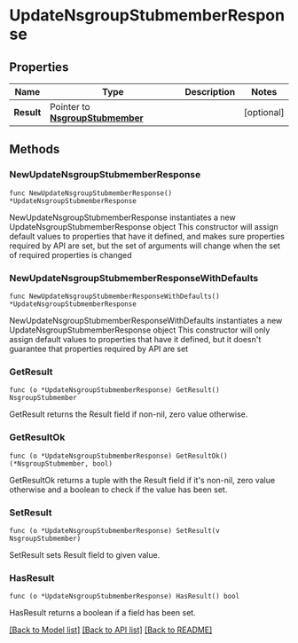 # UpdateNsgroupStubmemberResponse

## Properties

Name | Type | Description | Notes
------------ | ------------- | ------------- | -------------
**Result** | Pointer to [**NsgroupStubmember**](NsgroupStubmember.md) |  | [optional] 

## Methods

### NewUpdateNsgroupStubmemberResponse

`func NewUpdateNsgroupStubmemberResponse() *UpdateNsgroupStubmemberResponse`

NewUpdateNsgroupStubmemberResponse instantiates a new UpdateNsgroupStubmemberResponse object
This constructor will assign default values to properties that have it defined,
and makes sure properties required by API are set, but the set of arguments
will change when the set of required properties is changed

### NewUpdateNsgroupStubmemberResponseWithDefaults

`func NewUpdateNsgroupStubmemberResponseWithDefaults() *UpdateNsgroupStubmemberResponse`

NewUpdateNsgroupStubmemberResponseWithDefaults instantiates a new UpdateNsgroupStubmemberResponse object
This constructor will only assign default values to properties that have it defined,
but it doesn't guarantee that properties required by API are set

### GetResult

`func (o *UpdateNsgroupStubmemberResponse) GetResult() NsgroupStubmember`

GetResult returns the Result field if non-nil, zero value otherwise.

### GetResultOk

`func (o *UpdateNsgroupStubmemberResponse) GetResultOk() (*NsgroupStubmember, bool)`

GetResultOk returns a tuple with the Result field if it's non-nil, zero value otherwise
and a boolean to check if the value has been set.

### SetResult

`func (o *UpdateNsgroupStubmemberResponse) SetResult(v NsgroupStubmember)`

SetResult sets Result field to given value.

### HasResult

`func (o *UpdateNsgroupStubmemberResponse) HasResult() bool`

HasResult returns a boolean if a field has been set.


[[Back to Model list]](../README.md#documentation-for-models) [[Back to API list]](../README.md#documentation-for-api-endpoints) [[Back to README]](../README.md)


